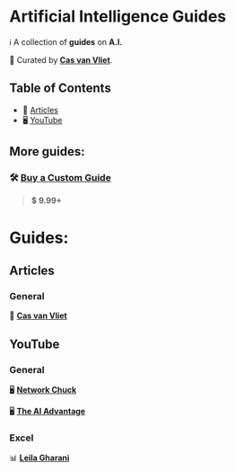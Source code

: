 # Artificial Intelligence Guides

ℹ️ A collection of **guides** on **A.I.**

👀 Curated by [**Cas van Vliet**](https://casvanvliet.substack.com).

## Table of Contents

- 📄 [Articles](#articles)
- 🖥️ [YouTube](#youtube)

## More guides:

### 🛠️ [**Buy a Custom Guide**](mailto:workcommunication@duck.com)
> 💲 **9.99+**

# Guides:
## Articles

### General
📄 [**Cas van Vliet**](https://casvanvliet.substack.com)

## YouTube
### General
🖥️ [**Network Chuck**](https://www.youtube.com/@NetworkChuck)

🖥️ [**The AI Advantage**](https://www.youtube.com/@aiadvantage)

### Excel
📊 [**Leila Gharani**](https://www.youtube.com/@LeilaGharani)
